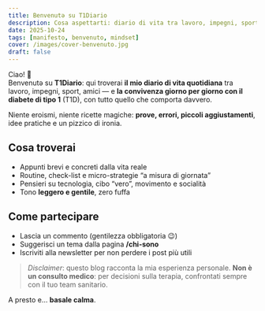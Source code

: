 ```yaml
---
title: Benvenutə su T1Diario
description: Cosa aspettarti: diario di vita tra lavoro, impegni, sport, amici e la convivenza quotidiana con il diabete di tipo 1.
date: 2025-10-24
tags: [manifesto, benvenuto, mindset]
cover: /images/cover-benvenuto.jpg
draft: false
---
```


Ciao! 🫶  
Benvenutə su **T1Diario**: qui troverai **il mio diario di vita quotidiana** tra lavoro, impegni, sport, amici — e **la convivenza giorno per giorno con il diabete di tipo 1** (T1D), con tutto quello che comporta davvero.

Niente eroismi, niente ricette magiche: **prove, errori, piccoli aggiustamenti**, idee pratiche e un pizzico di ironia.

## Cosa troverai
- Appunti brevi e concreti dalla vita reale  
- Routine, check-list e micro-strategie “a misura di giornata”  
- Pensieri su tecnologia, cibo “vero”, movimento e socialità  
- Tono **leggero e gentile**, zero fuffa

## Come partecipare
- Lascia un commento (gentilezza obbligatoria 😉)  
- Suggerisci un tema dalla pagina **/chi-sono**  
- Iscriviti alla newsletter per non perdere i post più utili

> *Disclaimer*: questo blog racconta la mia esperienza personale. **Non è un consulto medico**: per decisioni sulla terapia, confrontati sempre con il tuo team sanitario.

A presto e… **basale calma**.